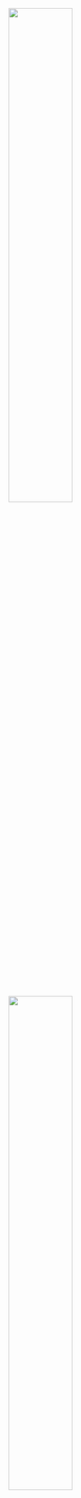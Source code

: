 <p align="center">
  <img height="50%" width="auto" src ="https://github-readme-stats.vercel.app/api?username=Louaq&show_icons=true&count_private=true&theme=darcula&hide_border=true&hide=issues,contribs&bg_color=00000000">
  <img height="50%" width="auto" src ="https://github-readme-stats.vercel.app/api/top-langs/?username=Louaq&layout=compact&hide_border=true&theme=darcula&bg_color=00000000&langs_count=6&hide=jupyter%20notebook,tex,css,php&exclude_repo=Pacman-AI">
  <br>
  <br>
</p>



<h1 align='center'> Hi! :wave:</h1>
<p align='center'>
I'm Louaq.
</p>
<p align='center'>For enquiries, reach out @ yang_syy@qq.com or over on <a href="https://louaq.github.io">Website</a>.</p>

<h1 align='center'><i>Stay here!</i></h1>




